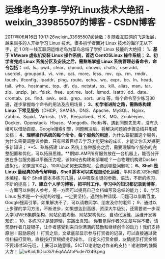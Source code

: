# 运维老鸟分享-学好Linux技术大绝招 - weixin_33985507的博客 - CSDN博客
2017年06月16日 19:17:26[weixin_33985507](https://me.csdn.net/weixin_33985507)阅读数：8
随着互联网的飞速发展，越来越多的人开始学习 Linux 技术。很多初学者面对 Linux 技术的海洋无从下手，近 1 0年一线互联网运维老鸟为菜鸟总结了学好 Linux 技能的大绝招：
**1、基于 VMware 虚拟机安装 Linux 操作系统，首选 CentOSLinux 操作系统；**
**2、初学者完成 Linux 系统分区及安装之后，需熟练掌握 Linux 系统管理必备命令，命令包括：**
cd、ls、pwd、clear、chmod、chown、chattr、useradd、userdel、groupadd、vi、vim、cat、more、less、mv、cp、rm、rmdir、touch、ifconfig、ipaddr、ping、route、echo、wc、expr、bc、ln、head、tail、who、hostname、top、df、du、netstat、ss、kill、alias、man、tar、zip、unzip、jar、fdisk、free、uptime、lsof、lsmod、lsattr、dd、date、crontab、ps、find、awk、sed、grep、sort、uniq 等，每个命令至少练习30遍，逐步掌握每个命令的用法及应用场景；
**3、初学者进阶之路，需熟练构建 Linux 下常见服务**（DHCP、SAMBA、DNS、Apache、MySQL、Nginx、Zabbix、Squid、Varnish、LVS、Keepalived、ELK、MQ、Zookeeper、Docker、Openstack、Hbase、Mongodb、Redis等，遇到问题先思考，没有头绪可以借助百度、Google搜索引擎，问题解决后，将解决问题的步骤总结并形成文档；
**4、理解操作系统的每个命令，每个服务的用途**，为什么要配置这个服务，为什么需要调整该参数，只有带着目标去学习才能更快的成长，才能让你去发掘更多新知识；
**5、熟练搭建 Linux 系统上各种服务之后，需要理解每个服务的完整配置和优化，可以拓展思维。**例如LAMP所有服务放在一台机器上，能否分开放在多台服务器以平衡压力呢，该如何去构建和部署呢？一台物理机构建Docker虚拟化，如果是100台、1000台如何去实施呢，会遇到哪些问题呢；
**6、Shell 是 Linux 最经典的命令解释器，Shell 脚本可以实现自动化运维**，平时多练习Shell脚本编程，每个 Shell 脚本多练习几遍，从中吸取关键的参数、语法，不断的练习，不断的提高；
**7、建立个人学习博客，把平时工作、学习中的知识都记录到博客**，一方面可以供别人参考，另一方面可以提高自己文档编写及总结的能力；
8、学习 Linux 技术是一个长期的过程，一定要坚持，遇到各种错误、问题可以借助百度、Google搜索引擎，如果解决不了，可以请教同学、朋友及你的老师；
9、通过以上步骤的学习方法，不断进步，如果想达到高级、资深大牛级别，还需要进一步深入学习WEB集群架构、网站负载均衡、网站架构优化、自动化运维、运维开发等知识；
10、多练习才是硬道理，实践出真知。
你若觉得作者的文章写得不错，请奖励作者几锭银子，让作者感受到来自你满满的鼓励和继续创作的动力！我们支持原创！鼓励原创！
打赏之后，文章底部显示参与打赏者的记录，可以直接通过微信扫描打赏哟，直接按打赏根据提示操作。
自定义打赏金额，友情提示打赏金额不要超过50元哦，土豪可以随意哦，51CTO谢谢您对作者的支持！谢谢你的慷慨大方！
[](https://s5.51cto.com/wyfs02/M00/99/17/wKiom1lDsZLhwdR_AAAfxbziY8I326.png)![wKioL1lDsc3i7hEqAAAfoPude7I249.png](https://s5.51cto.com/wyfs02/M00/99/17/wKioL1lDsc3i7hEqAAAfoPude7I249.png)
